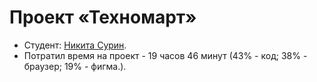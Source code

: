 # Проект «Техномарт»

* Студент: [Никита Сурин](https://up.htmlacademy.ru/htmlcss/36/user/2150407).
* Потратил время на проект - 19 часов 46 минут (43% - код; 38% - браузер; 19% - фигма.).